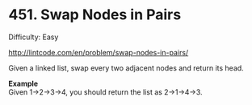 # 451. Swap Nodes in Pairs

Difficulty: Easy

http://lintcode.com/en/problem/swap-nodes-in-pairs/

Given a linked list, swap every two adjacent nodes and return its head.

**Example**  
Given 1->2->3->4, you should return the list as 2->1->4->3.
